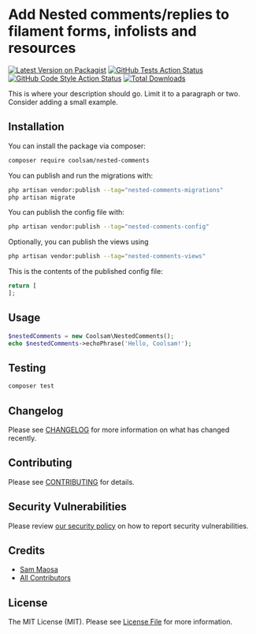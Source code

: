 # Add Nested comments/replies to filament forms, infolists and resources

[![Latest Version on Packagist](https://img.shields.io/packagist/v/coolsam/nested-comments.svg?style=flat-square)](https://packagist.org/packages/coolsam/nested-comments)
[![GitHub Tests Action Status](https://img.shields.io/github/actions/workflow/status/coolsam726/nested-comments/run-tests.yml?branch=main&label=tests&style=flat-square)](https://github.com/coolsam/nested-comments/actions?query=workflow%3Arun-tests+branch%3Amain)
[![GitHub Code Style Action Status](https://img.shields.io/github/actions/workflow/status/coolsam726/nested-comments/fix-php-code-styling.yml?branch=features&label=code%20style&style=flat-square)](https://github.com/coolsam726/nested-comments/actions?query=workflow%3A"Fix+PHP+Code+Styling"+branch%3Afeatures)
[![Total Downloads](https://img.shields.io/packagist/dt/coolsam/nested-comments.svg?style=flat-square)](https://packagist.org/packages/coolsam/nested-comments)



This is where your description should go. Limit it to a paragraph or two. Consider adding a small example.

## Installation

You can install the package via composer:

```bash
composer require coolsam/nested-comments
```

You can publish and run the migrations with:

```bash
php artisan vendor:publish --tag="nested-comments-migrations"
php artisan migrate
```

You can publish the config file with:

```bash
php artisan vendor:publish --tag="nested-comments-config"
```

Optionally, you can publish the views using

```bash
php artisan vendor:publish --tag="nested-comments-views"
```

This is the contents of the published config file:

```php
return [
];
```

## Usage

```php
$nestedComments = new Coolsam\NestedComments();
echo $nestedComments->echoPhrase('Hello, Coolsam!');
```

## Testing

```bash
composer test
```

## Changelog

Please see [CHANGELOG](CHANGELOG.md) for more information on what has changed recently.

## Contributing

Please see [CONTRIBUTING](.github/CONTRIBUTING.md) for details.

## Security Vulnerabilities

Please review [our security policy](../../security/policy) on how to report security vulnerabilities.

## Credits

- [Sam Maosa](https://github.com/coolsam726)
- [All Contributors](../../contributors)

## License

The MIT License (MIT). Please see [License File](LICENSE.md) for more information.
